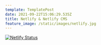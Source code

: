 ```yaml
---
template: TemplatePost
date: 2021-09-22T15:06:29.535Z
title: Netlify & Netlify CMS
feature_image: /static/images/netlify.jpg
---
```

[![Netlify Status](https://api.netlify.com/api/v1/badges/2aeb602f-11ff-488f-b980-9e250039a34a/deploy-status)](https://app.netlify.com/sites/silly-bohr-becbfa/deploys)